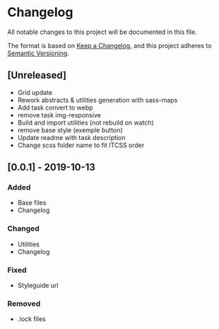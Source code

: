 # Changelog
All notable changes to this project will be documented in this file.

The format is based on [Keep a Changelog](https://keepachangelog.com/en/1.0.0/),
and this project adheres to [Semantic Versioning](https://semver.org/spec/v2.0.0.html).

## [Unreleased]

- Grid update 
- Rework abstracts & utilities generation with sass-maps
- Add task convert to webp
- remove task img-responsive
- Build and import utilities (not rebuild on watch)
- remove base style (exemple button)
- Update readme with task description
- Change scss folder name to fit ITCSS order


## [0.0.1] - 2019-10-13
### Added
- Base files
- Changelog

### Changed
- Utilities
- Changelog

### Fixed
- Styleguide url

### Removed
- .lock files
